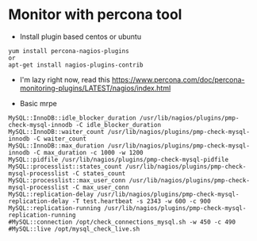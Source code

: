 # Monitor with percona tool
- Install plugin based centos or ubuntu
```
yum install percona-nagios-plugins
or
apt-get install nagios-plugins-contrib
```
- I'm lazy right now, read this
https://www.percona.com/doc/percona-monitoring-plugins/LATEST/nagios/index.html





- Basic mrpe

```
MySQL::InnoDB::idle_blocker_duration /usr/lib/nagios/plugins/pmp-check-mysql-innodb -C idle_blocker_duration
MySQL::InnoDB::waiter_count /usr/lib/nagios/plugins/pmp-check-mysql-innodb -C waiter_count
MySQL::InnoDB::max_duration /usr/lib/nagios/plugins/pmp-check-mysql-innodb -C max_duration -c 1000 -w 1200
MySQL::pidfile /usr/lib/nagios/plugins/pmp-check-mysql-pidfile
MySQL::processlist::states_count /usr/lib/nagios/plugins/pmp-check-mysql-processlist -C states_count
MySQL::processlist::max_user_conn /usr/lib/nagios/plugins/pmp-check-mysql-processlist -C max_user_conn
MySQL::replication-delay /usr/lib/nagios/plugins/pmp-check-mysql-replication-delay -T test.heartbeat -s 2343 -w 600 -c 900
MySQL::replication-running /usr/lib/nagios/plugins/pmp-check-mysql-replication-running
#MySQL::connection /opt/check_connections_mysql.sh -w 450 -c 490
#MySQL::live /opt/mysql_check_live.sh
```

